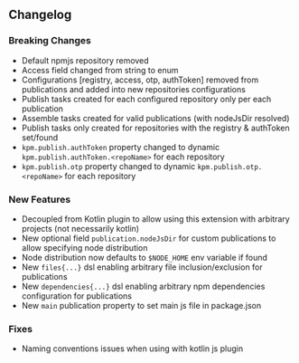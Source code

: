 ## Changelog

### Breaking Changes
* Default npmjs repository removed
* Access field changed from string to enum
* Configurations [registry, access, otp, authToken] removed from publications and added into new 
  repositories configurations
* Publish tasks created for each configured repository only per each publication
* Assemble tasks created for valid publications (with nodeJsDir resolved)
* Publish tasks only created for repositories with the registry & authToken set/found
* `kpm.publish.authToken` property changed to dynamic `kpm.publish.authToken.<repoName>` for each repository
* `kpm.publish.otp` property changed to dynamic `kpm.publish.otp.<repoName>` for each repository

### New Features
* Decoupled from Kotlin plugin to allow using this extension with arbitrary projects (not necessarily kotlin)
* New optional field `publication.nodeJsDir` for custom publications to allow specifying node distribution
* Node distribution now defaults to `$NODE_HOME` env variable if found
* New `files{...}` dsl enabling arbitrary file inclusion/exclusion for publications
* New `dependencies{...}` dsl enabling arbitrary npm dependencies configuration for publications
* New `main` publication property to set main js file in package.json

### Fixes
* Naming conventions issues when using with kotlin js plugin
